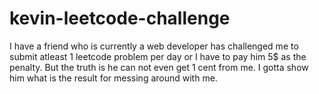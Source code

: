 # kevin-leetcode-challenge
I have a friend who is currently a web developer has challenged me to submit atleast 1 leetcode problem per day or I have to pay him 5$ as the penalty.
But the truth is he can not even get 1 cent from me. I gotta show him what is the result for messing around with me.
